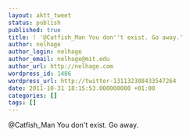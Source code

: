 ```yaml
---
layout: aktt_tweet
status: publish
published: true
title: ! '@Catfish_Man You don''t exist. Go away.'
author: nelhage
author_login: nelhage
author_email: nelhage@mit.edu
author_url: http://nelhage.com
wordpress_id: 1486
wordpress_url: http://twitter-131132308433547264
date: 2011-10-31 18:15:53.000000000 +01:00
categories: []
tags: []
---
```

@Catfish_Man You don't exist. Go away.
